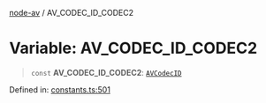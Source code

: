 [node-av](../globals.md) / AV\_CODEC\_ID\_CODEC2

# Variable: AV\_CODEC\_ID\_CODEC2

> `const` **AV\_CODEC\_ID\_CODEC2**: [`AVCodecID`](../type-aliases/AVCodecID.md)

Defined in: [constants.ts:501](https://github.com/seydx/av/blob/f8631fc881b394300b1479f511d55cf1c370a87f/src/constants/constants.ts#L501)
